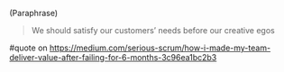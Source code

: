 (Paraphrase)

> We should satisfy our customers’ needs before our creative egos

#quote on https://medium.com/serious-scrum/how-i-made-my-team-deliver-value-after-failing-for-6-months-3c96ea1bc2b3